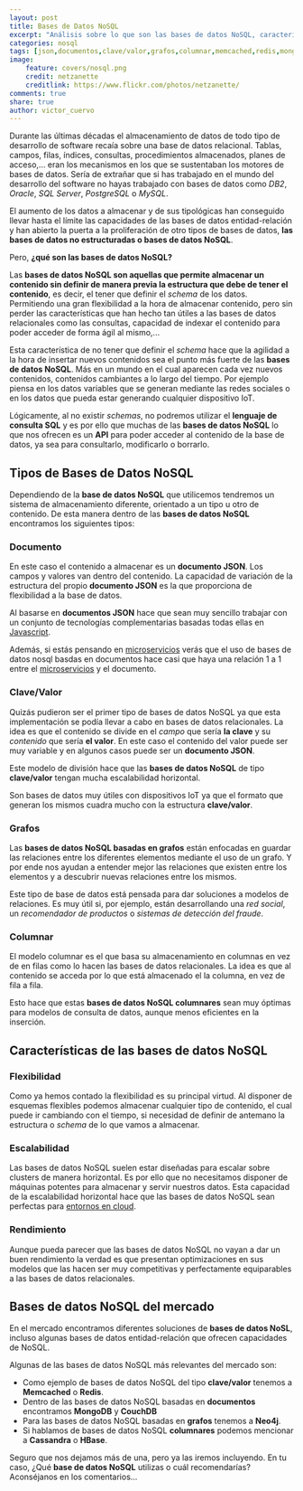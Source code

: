 ```yaml
---
layout: post
title: Bases de Datos NoSQL
excerpt: "Análisis sobre lo que son las bases de datos NoSQL, características principales, tipos y soluciones de mercado."
categories: nosql
tags: [json,documentos,clave/valor,grafos,columnar,memcached,redis,mongodb,couchdb,neo4j,cassandra,hbase]
image:
    feature: covers/nosql.png
    credit: netzanette
    creditlink: https://www.flickr.com/photos/netzanette/
comments: true
share: true
author: victor_cuervo
---
```


Durante las últimas décadas el almacenamiento de datos de todo tipo de desarrollo de software recaía sobre una base de datos relacional. Tablas, campos, filas, índices, consultas, procedimientos almacenados, planes de acceso,... eran los mecanismos en los que se sustentaban los motores de bases de datos. Sería de extrañar que si has trabajado en el mundo del desarrollo del software no hayas trabajado con bases de datos como *DB2*, *Oracle*, *SQL Server*, *PostgreSQL* o *MySQL*.

El aumento de los datos a almacenar y de sus tipológicas han conseguido llevar hasta el límite las capacidades de las bases de datos entidad-relación y han abierto la puerta a la proliferación de otro tipos de bases de datos, **las bases de datos no estructuradas o bases de datos NoSQL**.

Pero, **¿qué son las bases de datos NoSQL?**

Las **bases de datos NoSQL son aquellas que permite almacenar un contenido sin definir de manera previa la estructura que debe de tener el contenido**, es decir, el tener que definir el *schema* de los datos. Permitiendo una gran flexibilidad a la hora de almacenar contenido, pero sin perder las características que han hecho tan útiles a las bases de datos relacionales como las consultas, capacidad de indexar el contenido para poder acceder de forma ágil al mismo,...

Esta característica de no tener que definir el *schema* hace que la agilidad a la hora de insertar nuevos contenidos sea el punto más fuerte de las **bases de datos NoSQL**. Más en un mundo en el cual aparecen cada vez nuevos contenidos, contenidos cambiantes a lo largo del tiempo. Por ejemplo piensa en los datos variables que se generan mediante las redes sociales o en los datos que pueda estar generando cualquier dispositivo IoT.

Lógicamente, al no existir *schemas*, no podremos utilizar el **lenguaje de consulta SQL** y es por ello que muchas de las **bases de datos NoSQL** lo que nos ofrecen es un **API** para poder acceder al contenido de la base de datos, ya sea para consultarlo, modificarlo o borrarlo.

## Tipos de Bases de Datos NoSQL
Dependiendo de la **base de datos NoSQL** que utilicemos tendremos un sistema de almacenamiento diferente, orientado a un tipo u otro de contenido. De esta manera dentro de las **bases de datos NoSQL** encontramos los siguientes tipos:

### Documento
En este caso el contenido a almacenar es un **documento JSON**. Los campos y valores van dentro del contenido. La capacidad de variación de la estructura del propio **documento JSON** es la que proporciona de flexibilidad a la base de datos.

Al basarse en **documentos JSON** hace que sean muy sencillo trabajar con un conjunto de tecnologías complementarias basadas todas ellas en [Javascript][Javascript].

Además, si estás pensando en [microservicios][microservicios] verás que el uso de bases de datos nosql basdas en documentos hace casi que haya una relación 1 a 1 entre el [microservicios][microservicios] y el documento.

### Clave/Valor
Quizás pudieron ser el primer tipo de bases de datos NoSQL ya que esta implementación se podía llevar a cabo en bases de datos relacionales. La idea es que el contenido se divide en el *campo* que sería **la clave** y su *contenido* que sería **el valor**. En este caso el contenido del valor puede ser muy variable y en algunos casos puede ser un **documento JSON**.

Este modelo de división hace que las **bases de datos NoSQL** de tipo **clave/valor** tengan mucha escalabilidad horizontal.

Son bases de datos muy útiles con dispositivos IoT ya que el formato que generan los mismos cuadra mucho con la estructura **clave/valor**.

### Grafos
Las **bases de datos NoSQL basadas en grafos** están enfocadas en guardar las relaciones entre los diferentes elementos mediante el uso de un grafo. Y por ende nos ayudan a entender mejor las relaciones que existen entre los elementos y a descubrir nuevas relaciones entre los mismos.

Este tipo de base de datos está pensada para dar soluciones a modelos de relaciones. Es muy útil si, por ejemplo, están desarrollando una *red social*, un *recomendador de productos* o *sistemas de detección del fraude*.

### Columnar
El modelo columnar es el que basa su almacenamiento en columnas en vez de en filas como lo hacen las bases de datos relacionales. La idea es que al contenido se acceda por lo que está almacenado el la columna, en vez de fila a fila.

Esto hace que estas **bases de datos NoSQL columnares** sean muy óptimas para modelos de consulta de datos, aunque menos eficientes en la inserción.

## Características de las bases de datos NoSQL

### Flexibilidad
Como ya hemos contado la flexibilidad es su principal virtud. Al disponer de esquemas flexibles podemos almacenar cualquier tipo de contenido, el cual puede ir cambiando con el tiempo, si necesidad de definir de antemano la estructura o *schema* de lo que vamos a almacenar.

### Escalabilidad
Las bases de datos NoSQL suelen estar diseñadas para escalar sobre clusters de manera horizontal. Es por ello que no necesitamos disponer de máquinas potentes para almacenar y servir nuestros datos. Esta capacidad de la escalabilidad horizontal hace que las bases de datos NoSQL sean perfectas para [entornos en cloud][cloud].

### Rendimiento
Aunque pueda parecer que las bases de datos NoSQL no vayan a dar un buen rendimiento la verdad es que presentan optimizaciones en sus modelos que las hacen ser muy competitivas y perfectamente equiparables a las bases de datos relacionales.

## Bases de datos NoSQL del mercado
En el mercado encontramos diferentes soluciones de **bases de datos NoSL**, incluso algunas bases de datos entidad-relación que ofrecen capacidades de NoSQL.

Algunas de las bases de datos NoSQL más relevantes del mercado son:

* Como ejemplo de bases de datos NoSQL del tipo **clave/valor** tenemos a **Memcached** o **Redis**.
* Dentro de las bases de datos NoSQL basadas en **documentos** encontramos **MongoDB** y **CouchDB**
* Para las bases de datos NoSQL basadas en **grafos** tenemos a **Neo4j**.
* Si hablamos de bases de datos NoSQL **columnares** podemos mencionar a  **Cassandra** o **HBase**.

Seguro que nos dejamos más de una, pero ya las iremos incluyendo. En tu caso, ¿Qué **base de datos NoSQL** utilizas o cuál recomendarías? Aconséjanos en los comentarios...

[cloud]: {{site.url}}/cloud/
[Javascript]: http://www.manualweb.net/javascript/
[microservicios]: {{site.url}}/microservicios/
